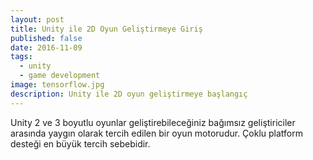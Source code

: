 ```yaml
---
layout: post
title: Unity ile 2D Oyun Geliştirmeye Giriş
published: false
date: 2016-11-09
tags:
  - unity
  - game development
image: tensorflow.jpg
description: Unity ile 2D oyun geliştirmeye başlangıç
---
```



Unity 2 ve 3 boyutlu oyunlar geliştirebileceğiniz bağımsız geliştiriciler arasında yaygın olarak tercih edilen bir oyun motorudur. Çoklu platform desteği en büyük tercih sebebidir. 



